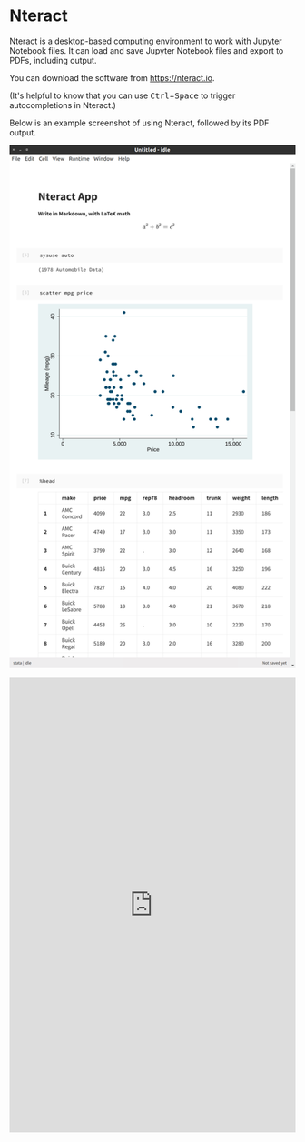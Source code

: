# Nteract

Nteract is a desktop-based computing environment to work with Jupyter Notebook files. It can load and save Jupyter Notebook files and export to PDFs, including output.

You can download the software from <https://nteract.io>.

(It's helpful to know that you can use <kbd>Ctrl</kbd>+<kbd>Space</kbd> to trigger autocompletions in Nteract.)

Below is an example screenshot of using Nteract, followed by its PDF output.

![](../img/nteract.png)

<embed src="https://drive.google.com/viewerng/
viewer?embedded=true&url=https://raw.githubusercontent.com/kylebarron/stata_kernel/master/docs/src/img/nteract.pdf" width="100%" height="800px">

